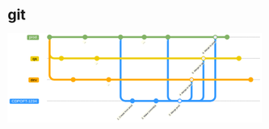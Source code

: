 # git
<div>
<svg viewBox="-166.9140625 -18 1074.9140625 380.6397705078125" aria-labelledby="chart-title-mermaid-1671219478728 chart-desc-mermaid-1671219478728" role="img" xmlns:xlink="http://www.w3.org/1999/xlink" xmlns="http://www.w3.org/2000/svg" width="1074.9140625" id="mermaid-1671219478728" style="background-color: white;"><title id="chart-title-mermaid-1671219478728"/><desc id="chart-desc-mermaid-1671219478728"/><style>#mermaid-1671219478728 {font-family:"trebuchet ms",verdana,arial,sans-serif;font-size:16px;fill:#333;}#mermaid-1671219478728 .error-icon{fill:#552222;}#mermaid-1671219478728 .error-text{fill:#552222;stroke:#552222;}#mermaid-1671219478728 .edge-thickness-normal{stroke-width:2px;}#mermaid-1671219478728 .edge-thickness-thick{stroke-width:3.5px;}#mermaid-1671219478728 .edge-pattern-solid{stroke-dasharray:0;}#mermaid-1671219478728 .edge-pattern-dashed{stroke-dasharray:3;}#mermaid-1671219478728 .edge-pattern-dotted{stroke-dasharray:2;}#mermaid-1671219478728 .marker{fill:#333333;stroke:#333333;}#mermaid-1671219478728 .marker.cross{stroke:#333333;}#mermaid-1671219478728 svg{font-family:"trebuchet ms",verdana,arial,sans-serif;font-size:16px;}#mermaid-1671219478728 .commit-id,#mermaid-1671219478728 .commit-msg,#mermaid-1671219478728 .branch-label{fill:lightgrey;color:lightgrey;font-family:'trebuchet ms',verdana,arial,sans-serif;font-family:var(--mermaid-font-family);}#mermaid-1671219478728 .branch-label0{fill:#ffffff;}#mermaid-1671219478728 .commit0{stroke:#82b366;fill:#82b366;}#mermaid-1671219478728 .commit-highlight0{stroke:hsl(60, 100%, 3.7254901961%);fill:hsl(60, 100%, 3.7254901961%);}#mermaid-1671219478728 .label0{fill:#82b366;}#mermaid-1671219478728 .arrow0{stroke:#82b366;}#mermaid-1671219478728 .branch-label1{fill:black;}#mermaid-1671219478728 .commit1{stroke:#eecc00;fill:#eecc00;}#mermaid-1671219478728 .commit-highlight1{stroke:rgb(0, 0, 160.5);fill:rgb(0, 0, 160.5);}#mermaid-1671219478728 .label1{fill:#eecc00;}#mermaid-1671219478728 .arrow1{stroke:#eecc00;}#mermaid-1671219478728 .branch-label2{fill:black;}#mermaid-1671219478728 .commit2{stroke:#ffaa00;fill:#ffaa00;}#mermaid-1671219478728 .commit-highlight2{stroke:rgb(48.8333333334, 0, 146.5000000001);fill:rgb(48.8333333334, 0, 146.5000000001);}#mermaid-1671219478728 .label2{fill:#ffaa00;}#mermaid-1671219478728 .arrow2{stroke:#ffaa00;}#mermaid-1671219478728 .branch-label3{fill:#ffffff;}#mermaid-1671219478728 .commit3{stroke:#3399ff;fill:#3399ff;}#mermaid-1671219478728 .commit-highlight3{stroke:rgb(146.5000000001, 73.2500000001, 0);fill:rgb(146.5000000001, 73.2500000001, 0);}#mermaid-1671219478728 .label3{fill:#3399ff;}#mermaid-1671219478728 .arrow3{stroke:#3399ff;}#mermaid-1671219478728 .branch-label4{fill:black;}#mermaid-1671219478728 .commit4{stroke:hsl(180, 100%, 46.2745098039%);fill:hsl(180, 100%, 46.2745098039%);}#mermaid-1671219478728 .commit-highlight4{stroke:rgb(146.5000000001, 0, 0);fill:rgb(146.5000000001, 0, 0);}#mermaid-1671219478728 .label4{fill:hsl(180, 100%, 46.2745098039%);}#mermaid-1671219478728 .arrow4{stroke:hsl(180, 100%, 46.2745098039%);}#mermaid-1671219478728 .branch-label5{fill:black;}#mermaid-1671219478728 .commit5{stroke:hsl(150, 100%, 46.2745098039%);fill:hsl(150, 100%, 46.2745098039%);}#mermaid-1671219478728 .commit-highlight5{stroke:rgb(146.5000000001, 0, 73.2500000001);fill:rgb(146.5000000001, 0, 73.2500000001);}#mermaid-1671219478728 .label5{fill:hsl(150, 100%, 46.2745098039%);}#mermaid-1671219478728 .arrow5{stroke:hsl(150, 100%, 46.2745098039%);}#mermaid-1671219478728 .branch-label6{fill:black;}#mermaid-1671219478728 .commit6{stroke:hsl(300, 100%, 46.2745098039%);fill:hsl(300, 100%, 46.2745098039%);}#mermaid-1671219478728 .commit-highlight6{stroke:rgb(0, 146.5000000001, 0);fill:rgb(0, 146.5000000001, 0);}#mermaid-1671219478728 .label6{fill:hsl(300, 100%, 46.2745098039%);}#mermaid-1671219478728 .arrow6{stroke:hsl(300, 100%, 46.2745098039%);}#mermaid-1671219478728 .branch-label7{fill:black;}#mermaid-1671219478728 .commit7{stroke:hsl(0, 100%, 46.2745098039%);fill:hsl(0, 100%, 46.2745098039%);}#mermaid-1671219478728 .commit-highlight7{stroke:rgb(0, 146.5000000001, 146.5000000001);fill:rgb(0, 146.5000000001, 146.5000000001);}#mermaid-1671219478728 .label7{fill:hsl(0, 100%, 46.2745098039%);}#mermaid-1671219478728 .arrow7{stroke:hsl(0, 100%, 46.2745098039%);}#mermaid-1671219478728 .branch{stroke-width:1;stroke:#333333;stroke-dasharray:2;}#mermaid-1671219478728 .commit-label{font-size:10px;fill:#000021;}#mermaid-1671219478728 .commit-label-bkg{font-size:10px;fill:#ffffde;opacity:0.5;}#mermaid-1671219478728 .tag-label{font-size:10px;fill:#131300;}#mermaid-1671219478728 .tag-label-bkg{fill:#ECECFF;stroke:hsl(240, 60%, 86.2745098039%);}#mermaid-1671219478728 .tag-hole{fill:#333;}#mermaid-1671219478728 .commit-merge{stroke:#ECECFF;fill:#ECECFF;}#mermaid-1671219478728 .commit-reverse{stroke:#ECECFF;fill:#ECECFF;stroke-width:3;}#mermaid-1671219478728 .commit-highlight-inner{stroke:#ECECFF;fill:#ECECFF;}#mermaid-1671219478728 .arrow{stroke-width:8;stroke-linecap:round;fill:none;}:root{--mermaid-font-family:"trebuchet ms",verdana,arial,sans-serif;}</style><g/><g class="commit-bullets"/><g class="commit-labels"/><g><line class="branch branch0" y2="0" x2="900" y1="0" x1="0"/><rect transform="translate(-19, -8.5)" height="21" width="50.03125" y="-0.5" x="-66.03125" ry="4" rx="4" class="branchLabelBkg label0"/><g class="branchLabel"><g transform="translate(-76.03125, -9.5)" class="label branch-label0"><text><tspan class="row" x="0" dy="1em" xml:space="preserve">prod</tspan></text></g></g><line class="branch branch1" y2="90" x2="900" y1="90" x1="0"/><rect transform="translate(-19, 81.5)" height="21" width="35.8984375" y="-0.5" x="-51.8984375" ry="4" rx="4" class="branchLabelBkg label1"/><g class="branchLabel"><g transform="translate(-61.8984375, 80.5)" class="label branch-label1"><text><tspan class="row" x="0" dy="1em" xml:space="preserve">qa</tspan></text></g></g><line class="branch branch2" y2="180" x2="900" y1="180" x1="0"/><rect transform="translate(-19, 171.5)" height="21" width="43.796875" y="-0.5" x="-59.796875" ry="4" rx="4" class="branchLabelBkg label2"/><g class="branchLabel"><g transform="translate(-69.796875, 170.5)" class="label branch-label2"><text><tspan class="row" x="0" dy="1em" xml:space="preserve">dev</tspan></text></g></g><line class="branch branch3" y2="270" x2="900" y1="270" x1="0"/><rect transform="translate(-19, 261.5)" height="21" width="123.9140625" y="-0.5" x="-139.9140625" ry="4" rx="4" class="branchLabelBkg label3"/><g class="branchLabel"><g transform="translate(-149.9140625, 260.5)" class="label branch-label3"><text><tspan class="row" x="0" dy="1em" xml:space="preserve">CDPOFT-1234</tspan></text></g></g></g><g class="commit-arrows"><path class="arrow arrow1" d="M 10 0 L 10 70 A 20 20, 0, 0, 0, 30 90 L 60 90"/><path class="arrow arrow2" d="M 10 0 L 10 160 A 20 20, 0, 0, 0, 30 180 L 110 180"/><path class="arrow arrow0" d="M 10 0 L 10 0  10 0 L 160 0"/><path class="arrow arrow1" d="M 60 90 L 60 90  60 90 L 210 90"/><path class="arrow arrow2" d="M 110 180 L 110 180  110 180 L 260 180"/><path class="arrow arrow0" d="M 160 0 L 160 0  160 0 L 310 0"/><path class="arrow arrow3" d="M 310 0 L 310 250 A 20 20, 0, 0, 0, 330 270 L 360 270"/><path class="arrow arrow0" d="M 310 0 L 310 0  310 0 L 410 0"/><path class="arrow arrow3" d="M 360 270 L 360 270  360 270 L 460 270"/><path class="arrow arrow0" d="M 410 0 L 410 0  410 0 L 510 0"/><path class="arrow arrow3" d="M 460 270 L 460 270  460 270 L 560 270"/><path class="arrow arrow3" d="M 510 0 L 510 250 A 20 20, 0, 0, 0, 530 270 L 560 270"/><path class="arrow arrow2" d="M 260 180 L 260 180  260 180 L 610 180"/><path class="arrow arrow3" d="M 560 270 L 590 270 A 20 20, 0, 0, 0, 610 250 L 610 180"/><path class="arrow arrow1" d="M 210 90 L 210 90  210 90 L 660 90"/><path class="arrow arrow3" d="M 560 270 L 640 270 A 20 20, 0, 0, 0, 660 250 L 660 90"/><path class="arrow arrow0" d="M 510 0 L 510 0  510 0 L 710 0"/><path class="arrow arrow3" d="M 560 270 L 690 270 A 20 20, 0, 0, 0, 710 250 L 710 0"/><path class="arrow arrow0" d="M 710 0 L 710 0  710 0 L 760 0"/><path class="arrow arrow1" d="M 660 90 L 660 90  660 90 L 810 90"/><path class="arrow arrow2" d="M 610 180 L 610 180  610 180 L 860 180"/></g><g class="commit-bullets"><circle class="commit   commit0" r="10" cy="0" cx="10"/><circle class="commit    commit1" r="10" cy="90" cx="60"/><circle class="commit     commit2" r="10" cy="180" cx="110"/><circle class="commit ... commit0" r="10" cy="0" cx="160"/><circle class="commit ...  commit1" r="10" cy="90" cx="210"/><circle class="commit ...   commit2" r="10" cy="180" cx="260"/><circle class="commit         commit0" r="10" cy="0" cx="310"/><circle class="commit 1. Create from prod commit3" r="10" cy="270" cx="360"/><circle class="commit ....     commit0" r="10" cy="0" cx="410"/><circle class="commit 2. Make commit(s) commit3" r="10" cy="270" cx="460"/><circle class="commit              commit0" r="10" cy="0" cx="510"/><circle class="commit 3. Merge prod commit3" r="9" cy="270" cx="560"/><circle class="commit commit-merge 3. Merge prod commit3" r="6" cy="270" cx="560"/><circle class="commit 4. Merge to dev commit2" r="9" cy="180" cx="610"/><circle class="commit commit-merge 4. Merge to dev commit2" r="6" cy="180" cx="610"/><circle class="commit 5. Merge to qa commit1" r="9" cy="90" cx="660"/><circle class="commit commit-merge 5. Merge to qa commit1" r="6" cy="90" cx="660"/><circle class="commit 6. Merge to prod commit0" r="9" cy="0" cx="710"/><circle class="commit commit-merge 6. Merge to prod commit0" r="6" cy="0" cx="710"/><circle class="commit                  commit0" r="10" cy="0" cx="760"/><circle class="commit                   commit1" r="10" cy="90" cx="810"/><circle class="commit                    commit2" r="10" cy="180" cx="860"/></g><g class="commit-labels"><g transform="translate(-11.3, 10) rotate(-45, 0, 0)"><rect height="4" width="4" y="13.5" x="8" class="commit-label-bkg"/><text class="commit-label" y="25" x="10"> </text></g><g transform="translate(-11.3, 10) rotate(-45, 50, 90)"><rect height="4" width="4" y="103.5" x="58" class="commit-label-bkg"/><text class="commit-label" y="115" x="60">  </text></g><g transform="translate(-11.3, 10) rotate(-45, 100, 180)"><rect height="4" width="4" y="193.5" x="108" class="commit-label-bkg"/><text class="commit-label" y="205" x="110">   </text></g><g transform="translate(-14.470625, 12.836875) rotate(-45, 150, 0)"><rect height="15" width="12.34375" y="13.5" x="153.828125" class="commit-label-bkg"/><text class="commit-label" y="25" x="155.828125">...</text></g><g transform="translate(-14.470625, 12.836875) rotate(-45, 200, 90)"><rect height="15" width="12.34375" y="103.5" x="203.828125" class="commit-label-bkg"/><text class="commit-label" y="115" x="205.828125">... </text></g><g transform="translate(-14.470625, 12.836875) rotate(-45, 250, 180)"><rect height="15" width="12.34375" y="193.5" x="253.828125" class="commit-label-bkg"/><text class="commit-label" y="205" x="255.828125">...  </text></g><g transform="translate(-11.3, 10) rotate(-45, 300, 0)"><rect height="4" width="4" y="13.5" x="308" class="commit-label-bkg"/><text class="commit-label" y="25" x="310">       </text></g><g transform="translate(-44.253125, 39.484375) rotate(-45, 350, 270)"><rect height="15" width="90.71875" y="283.5" x="314.640625" class="commit-label-bkg"/><text class="commit-label" y="295" x="316.640625">1. Create from prod</text></g><g transform="translate(-15.5275, 13.7825) rotate(-45, 400, 0)"><rect height="15" width="15.125" y="13.5" x="402.4375" class="commit-label-bkg"/><text class="commit-label" y="25" x="404.4375">....    </text></g><g transform="translate(-42.5490625, 37.9596875) rotate(-45, 450, 270)"><rect height="15" width="86.234375" y="283.5" x="416.8828125" class="commit-label-bkg"/><text class="commit-label" y="295" x="418.8828125">2. Make commit(s)</text></g><g transform="translate(-11.3, 10) rotate(-45, 500, 0)"><rect height="4" width="4" y="13.5" x="508" class="commit-label-bkg"/><text class="commit-label" y="25" x="510">            </text></g><g transform="translate(-34.9609375, 31.1703125) rotate(-45, 550, 270)"><rect height="15" width="66.265625" y="283.5" x="526.8671875" class="commit-label-bkg"/><text class="commit-label" y="295" x="528.8671875">3. Merge prod</text></g><g transform="translate(-37.7040625, 33.6246875) rotate(-45, 600, 180)"><rect height="15" width="73.484375" y="193.5" x="573.2578125" class="commit-label-bkg"/><text class="commit-label" y="205" x="575.2578125">4. Merge to dev</text></g><g transform="translate(-35.96994140625, 32.07310546875) rotate(-45, 650, 90)"><rect height="15" width="68.9208984375" y="103.5" x="625.53955078125" class="commit-label-bkg"/><text class="commit-label" y="115" x="627.53955078125">5. Merge to qa</text></g><g transform="translate(-39.182500000000005, 34.947500000000005) rotate(-45, 700, 0)"><rect height="15" width="77.375" y="13.5" x="671.3125" class="commit-label-bkg"/><text class="commit-label" y="25" x="673.3125">6. Merge to prod</text></g><g transform="translate(-11.3, 10) rotate(-45, 750, 0)"><rect height="4" width="4" y="13.5" x="758" class="commit-label-bkg"/><text class="commit-label" y="25" x="760">                </text></g><g transform="translate(-11.3, 10) rotate(-45, 800, 90)"><rect height="4" width="4" y="103.5" x="808" class="commit-label-bkg"/><text class="commit-label" y="115" x="810">                 </text></g><g transform="translate(-11.3, 10) rotate(-45, 850, 180)"><rect height="4" width="4" y="193.5" x="858" class="commit-label-bkg"/><text class="commit-label" y="205" x="860">                  </text></g></g></svg>
</div>
